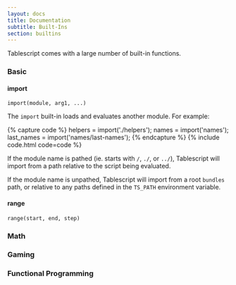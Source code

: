 ```yaml
---
layout: docs
title: Documentation
subtitle: Built-Ins
section: builtins
---
```


Tablescript comes with a large number of built-in functions.

### Basic

#### import

`import(module, arg1, ...)`

The `import` built-in loads and evaluates another module. For example:

{% capture code %}
helpers = import('./helpers');
names = import('names');
last_names = import('names/last-names');
{% endcapture %}
{% include code.html code=code %}

If the module name is pathed (ie. starts with `/`, `./`, or `../`), Tablescript will import from a path relative to the script being evaluated.

If the module name is unpathed, Tablescript will import from a root `bundles` path, or relative to any paths defined in the `TS_PATH` environment variable.

#### range

`range(start, end, step)`

### Math
### Gaming
### Functional Programming
